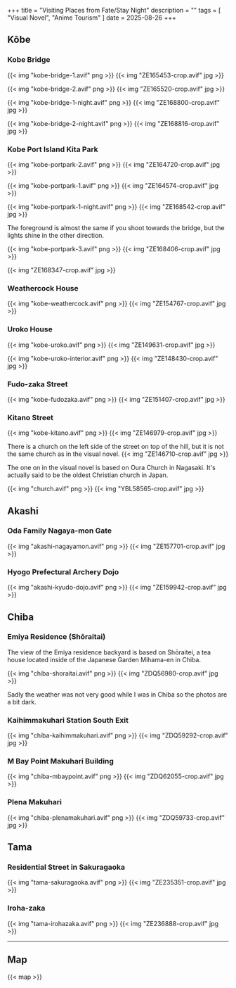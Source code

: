 +++
title = "Visiting Places from Fate/Stay Night"
description = ""
tags = [
  "Visual Novel",
  "Anime Tourism"
]
date = 2025-08-26
+++

## Kōbe

### Kobe Bridge

{{< img "kobe-bridge-1.avif" png >}}
{{< img "ZE165453-crop.avif" jpg >}}

{{< img "kobe-bridge-2.avif" png >}}
{{< img "ZE165520-crop.avif" jpg >}}

{{< img "kobe-bridge-1-night.avif" png >}}
{{< img "ZE168800-crop.avif" jpg >}}

{{< img "kobe-bridge-2-night.avif" png >}}
{{< img "ZE168816-crop.avif" jpg >}}

### Kobe Port Island Kita Park

{{< img "kobe-portpark-2.avif" png >}}
{{< img "ZE164720-crop.avif" jpg >}}

{{< img "kobe-portpark-1.avif" png >}}
{{< img "ZE164574-crop.avif" jpg >}}

{{< img "kobe-portpark-1-night.avif" png >}}
{{< img "ZE168542-crop.avif" jpg >}}

The foreground is almost the same if you shoot towards the bridge, but the lights shine in the other direction.

{{< img "kobe-portpark-3.avif" png >}}
{{< img "ZE168406-crop.avif" jpg >}}

{{< img "ZE168347-crop.avif" jpg >}}

### Weathercock House

{{< img "kobe-weathercock.avif" png >}}
{{< img "ZE154767-crop.avif" jpg >}}

### Uroko House

{{< img "kobe-uroko.avif" png >}}
{{< img "ZE149631-crop.avif" jpg >}}

{{< img "kobe-uroko-interior.avif" png >}}
{{< img "ZE148430-crop.avif" jpg >}}

### Fudo-zaka Street

{{< img "kobe-fudozaka.avif" png >}}
{{< img "ZE151407-crop.avif" jpg >}}

### Kitano Street

{{< img "kobe-kitano.avif" png >}}
{{< img "ZE146979-crop.avif" jpg >}}

There is a church on the left side of the street on top of the hill, but it is not the same church as in the visual novel.
{{< img "ZE146710-crop.avif" jpg >}}

The one on in the visual novel is based on Oura Church in Nagasaki. It's actually said to be the oldest Christian church in Japan.

{{< img "church.avif" png >}}
{{< img "YBL58565-crop.avif" jpg >}}

## Akashi

### Oda Family Nagaya-mon Gate

{{< img "akashi-nagayamon.avif" png >}}
{{< img "ZE157701-crop.avif" jpg >}}

### Hyogo Prefectural Archery Dojo

{{< img "akashi-kyudo-dojo.avif" png >}}
{{< img "ZE159942-crop.avif" jpg >}}


## Chiba

### Emiya Residence (Shōraitai)

The view of the Emiya residence backyard is based on Shōraitei, a tea house located inside of the Japanese Garden Mihama-en in Chiba.

{{< img "chiba-shoraitai.avif" png >}}
{{< img "ZDQ56980-crop.avif" jpg >}}

Sadly the weather was not very good while I was in Chiba so the photos are a bit dark.

### Kaihimmakuhari Station South Exit

{{< img "chiba-kaihimmakuhari.avif" png >}}
{{< img "ZDQ59292-crop.avif" jpg >}}

### M Bay Point Makuhari Building

{{< img "chiba-mbaypoint.avif" png >}}
{{< img "ZDQ62055-crop.avif" jpg >}}

### Plena Makuhari

{{< img "chiba-plenamakuhari.avif" png >}}
{{< img "ZDQ59733-crop.avif" jpg >}}

## Tama

### Residential Street in Sakuragaoka

{{< img "tama-sakuragaoka.avif" png >}}
{{< img "ZE235351-crop.avif" jpg >}}

### Iroha-zaka

{{< img "tama-irohazaka.avif" png >}}
{{< img "ZE236888-crop.avif" jpg >}}

<!--

## (Chiba) Japan Christian Junior College

{{< img "chiba-jcjc.avif" png >}}

## Yugyō-ji (Fujisawa, Kanagawa)

{{< img "yugyoji.avif" png >}}

## Umeyashiki Street (Ōta, Tōkyō)

{{< img "umeyashiki.avif" png >}}
-->

---

## Map

{{< map >}}
